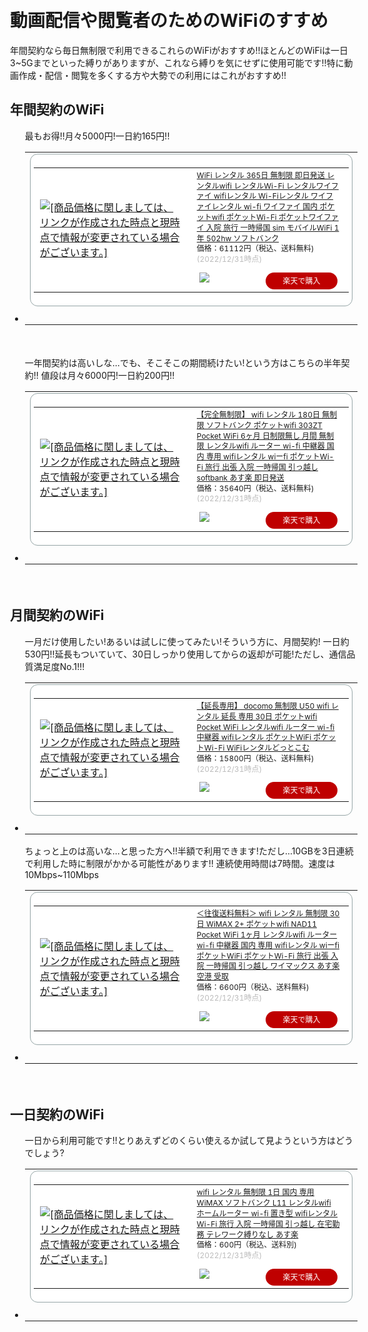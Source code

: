 <head>
  <meta charset="utf-8">
  <meta name="viewport">
</head>




<div class="wrapper">

<MAIN>
<h1>動画配信や閲覧者のためのWiFiのすすめ</h1>
年間契約なら毎日無制限で利用できるこれらのWiFiがおすすめ!!ほとんどのWiFiは一日3~5Gまでといった縛りがありますが、これなら縛りを気にせずに使用可能です!!特に動画作成・配信・閲覧を多くする方や大勢での利用にはこれがおすすめ!!
  <h2>年間契約のWiFi</h2>
    <DIV>
      <UL>
        最もお得!!月々5000円!一日約165円!!
        <LI><table border="0" cellpadding="0" cellspacing="0"><tr><td><div style="border:1px solid #95a5a6;border-radius:.75rem;background-color:#FFFFFF;width:504px;margin:0px;padding:5px;text-align:center;overflow:hidden;"><table><tr><td style="width:240px"><a href="https://hb.afl.rakuten.co.jp/ichiba/2e7a3f8a.80c96e5b.2e7a3f8b.f2bfc8fa/?pc=https%3A%2F%2Fitem.rakuten.co.jp%2Frental-shop%2Fem_gl01p_extension%2F&link_type=picttext&ut=eyJwYWdlIjoiaXRlbSIsInR5cGUiOiJwaWN0dGV4dCIsInNpemUiOiIyNDB4MjQwIiwibmFtIjoxLCJuYW1wIjoicmlnaHQiLCJjb20iOjEsImNvbXAiOiJkb3duIiwicHJpY2UiOjEsImJvciI6MSwiY29sIjoxLCJiYnRuIjoxLCJwcm9kIjowLCJhbXAiOmZhbHNlfQ%3D%3D" target="_blank" rel="nofollow sponsored noopener" style="word-wrap:break-word;"  ><img src="https://hbb.afl.rakuten.co.jp/hgb/2e7a3f8a.80c96e5b.2e7a3f8b.f2bfc8fa/?me_id=1300468&item_id=10000040&pc=https%3A%2F%2Fthumbnail.image.rakuten.co.jp%2F%400_mall%2Frental-shop%2Fcabinet%2Fgoods%2F502hw%2Fitem_502hw_365day.jpg%3F_ex%3D240x240&s=240x240&t=picttext" border="0" style="margin:2px" alt="[商品価格に関しましては、リンクが作成された時点と現時点で情報が変更されている場合がございます。]" title="[商品価格に関しましては、リンクが作成された時点と現時点で情報が変更されている場合がございます。]"></a></td><td style="vertical-align:top;width:248px;"><p style="font-size:12px;line-height:1.4em;text-align:left;margin:0px;padding:2px 6px;word-wrap:break-word"><a href="https://hb.afl.rakuten.co.jp/ichiba/2e7a3f8a.80c96e5b.2e7a3f8b.f2bfc8fa/?pc=https%3A%2F%2Fitem.rakuten.co.jp%2Frental-shop%2Fem_gl01p_extension%2F&link_type=picttext&ut=eyJwYWdlIjoiaXRlbSIsInR5cGUiOiJwaWN0dGV4dCIsInNpemUiOiIyNDB4MjQwIiwibmFtIjoxLCJuYW1wIjoicmlnaHQiLCJjb20iOjEsImNvbXAiOiJkb3duIiwicHJpY2UiOjEsImJvciI6MSwiY29sIjoxLCJiYnRuIjoxLCJwcm9kIjowLCJhbXAiOmZhbHNlfQ%3D%3D" target="_blank" rel="nofollow sponsored noopener" style="word-wrap:break-word;"  >WiFi レンタル 365日 無制限 即日発送 レンタルwifi レンタルWi-Fi レンタルワイファイ wifiレンタル Wi-Fiレンタル ワイファイレンタル wi-fi ワイファイ 国内 ポケットwifi ポケットWi-Fi ポケットワイファイ 入院 旅行 一時帰国 sim モバイルWiFi 1年 502hw ソフトバンク</a><br><span >価格：61112円（税込、送料無料)</span> <span style="color:#BBB">(2022/12/31時点)</span></p><div style="margin:10px;"><a href="https://hb.afl.rakuten.co.jp/ichiba/2e7a3f8a.80c96e5b.2e7a3f8b.f2bfc8fa/?pc=https%3A%2F%2Fitem.rakuten.co.jp%2Frental-shop%2Fem_gl01p_extension%2F&link_type=picttext&ut=eyJwYWdlIjoiaXRlbSIsInR5cGUiOiJwaWN0dGV4dCIsInNpemUiOiIyNDB4MjQwIiwibmFtIjoxLCJuYW1wIjoicmlnaHQiLCJjb20iOjEsImNvbXAiOiJkb3duIiwicHJpY2UiOjEsImJvciI6MSwiY29sIjoxLCJiYnRuIjoxLCJwcm9kIjowLCJhbXAiOmZhbHNlfQ%3D%3D" target="_blank" rel="nofollow sponsored noopener" style="word-wrap:break-word;"  ><img src="https://static.affiliate.rakuten.co.jp/makelink/rl.svg" style="float:left;max-height:27px;width:auto;margin-top:0"></a><a href="https://hb.afl.rakuten.co.jp/ichiba/2e7a3f8a.80c96e5b.2e7a3f8b.f2bfc8fa/?pc=https%3A%2F%2Fitem.rakuten.co.jp%2Frental-shop%2Fem_gl01p_extension%2F%3Fscid%3Daf_pc_bbtn&link_type=picttext&ut=eyJwYWdlIjoiaXRlbSIsInR5cGUiOiJwaWN0dGV4dCIsInNpemUiOiIyNDB4MjQwIiwibmFtIjoxLCJuYW1wIjoicmlnaHQiLCJjb20iOjEsImNvbXAiOiJkb3duIiwicHJpY2UiOjEsImJvciI6MSwiY29sIjoxLCJiYnRuIjoxLCJwcm9kIjowLCJhbXAiOmZhbHNlfQ==" target="_blank" rel="nofollow sponsored noopener" style="word-wrap:break-word;"  ><div style="float:right;width:41%;height:27px;background-color:#bf0000;color:#fff!important;font-size:12px;font-weight:500;line-height:27px;margin-left:1px;padding: 0 12px;border-radius:16px;cursor:pointer;text-align:center;">楽天で購入</div></a></div></td></tr></table></div><br><p style="color:#000000;font-size:12px;line-height:1.4em;margin:5px;word-wrap:break-word"></p></td></tr></table></LI>
      </UL>
  　　　</DIV>
      <DIV>
        <UL>
            一年間契約は高いしな...でも、そこそこの期間続けたい!という方はこちらの半年契約!!
            値段は月々6000円!一日約200円!!
            <LI><table border="0" cellpadding="0" cellspacing="0"><tr><td><div style="border:1px solid #95a5a6;border-radius:.75rem;background-color:#FFFFFF;width:504px;margin:0px;padding:5px;text-align:center;overflow:hidden;"><table><tr><td style="width:240px"><a href="https://hb.afl.rakuten.co.jp/ichiba/2e7a42cd.547d06fe.2e7a42ce.ae3b35af/?pc=https%3A%2F%2Fitem.rakuten.co.jp%2Frtm-select%2Frakuten_isp%2F&link_type=picttext&ut=eyJwYWdlIjoiaXRlbSIsInR5cGUiOiJwaWN0dGV4dCIsInNpemUiOiIyNDB4MjQwIiwibmFtIjoxLCJuYW1wIjoicmlnaHQiLCJjb20iOjEsImNvbXAiOiJkb3duIiwicHJpY2UiOjEsImJvciI6MSwiY29sIjoxLCJiYnRuIjoxLCJwcm9kIjowLCJhbXAiOmZhbHNlfQ%3D%3D" target="_blank" rel="nofollow sponsored noopener" style="word-wrap:break-word;"  ><img src="https://hbb.afl.rakuten.co.jp/hgb/2e7a42cd.547d06fe.2e7a42ce.ae3b35af/?me_id=1244842&item_id=10001155&pc=https%3A%2F%2Fthumbnail.image.rakuten.co.jp%2F%400_mall%2Frtm-select%2Fcabinet%2Frtm_mobile%2Fsoftbank%2F303zt%2F303zt_180day.jpg%3F_ex%3D240x240&s=240x240&t=picttext" border="0" style="margin:2px" alt="[商品価格に関しましては、リンクが作成された時点と現時点で情報が変更されている場合がございます。]" title="[商品価格に関しましては、リンクが作成された時点と現時点で情報が変更されている場合がございます。]"></a></td><td style="vertical-align:top;width:248px;"><p style="font-size:12px;line-height:1.4em;text-align:left;margin:0px;padding:2px 6px;word-wrap:break-word"><a href="https://hb.afl.rakuten.co.jp/ichiba/2e7a42cd.547d06fe.2e7a42ce.ae3b35af/?pc=https%3A%2F%2Fitem.rakuten.co.jp%2Frtm-select%2Frakuten_isp%2F&link_type=picttext&ut=eyJwYWdlIjoiaXRlbSIsInR5cGUiOiJwaWN0dGV4dCIsInNpemUiOiIyNDB4MjQwIiwibmFtIjoxLCJuYW1wIjoicmlnaHQiLCJjb20iOjEsImNvbXAiOiJkb3duIiwicHJpY2UiOjEsImJvciI6MSwiY29sIjoxLCJiYnRuIjoxLCJwcm9kIjowLCJhbXAiOmZhbHNlfQ%3D%3D" target="_blank" rel="nofollow sponsored noopener" style="word-wrap:break-word;"  >【完全無制限】 wifi レンタル 180日 無制限 ソフトバンク ポケットwifi 303ZT Pocket WiFi 6ヶ月 日制限無し 月間 無制限 レンタルwifi ルーター wi-fi 中継器 国内 専用 wifiレンタル wiーfi ポケットWi-Fi 旅行 出張 入院 一時帰国 引っ越し softbank あす楽 即日発送</a><br><span >価格：35640円（税込、送料無料)</span> <span style="color:#BBB">(2022/12/31時点)</span></p><div style="margin:10px;"><a href="https://hb.afl.rakuten.co.jp/ichiba/2e7a42cd.547d06fe.2e7a42ce.ae3b35af/?pc=https%3A%2F%2Fitem.rakuten.co.jp%2Frtm-select%2Frakuten_isp%2F&link_type=picttext&ut=eyJwYWdlIjoiaXRlbSIsInR5cGUiOiJwaWN0dGV4dCIsInNpemUiOiIyNDB4MjQwIiwibmFtIjoxLCJuYW1wIjoicmlnaHQiLCJjb20iOjEsImNvbXAiOiJkb3duIiwicHJpY2UiOjEsImJvciI6MSwiY29sIjoxLCJiYnRuIjoxLCJwcm9kIjowLCJhbXAiOmZhbHNlfQ%3D%3D" target="_blank" rel="nofollow sponsored noopener" style="word-wrap:break-word;"  ><img src="https://static.affiliate.rakuten.co.jp/makelink/rl.svg" style="float:left;max-height:27px;width:auto;margin-top:0"></a><a href="https://hb.afl.rakuten.co.jp/ichiba/2e7a42cd.547d06fe.2e7a42ce.ae3b35af/?pc=https%3A%2F%2Fitem.rakuten.co.jp%2Frtm-select%2Frakuten_isp%2F%3Fscid%3Daf_pc_bbtn&link_type=picttext&ut=eyJwYWdlIjoiaXRlbSIsInR5cGUiOiJwaWN0dGV4dCIsInNpemUiOiIyNDB4MjQwIiwibmFtIjoxLCJuYW1wIjoicmlnaHQiLCJjb20iOjEsImNvbXAiOiJkb3duIiwicHJpY2UiOjEsImJvciI6MSwiY29sIjoxLCJiYnRuIjoxLCJwcm9kIjowLCJhbXAiOmZhbHNlfQ==" target="_blank" rel="nofollow sponsored noopener" style="word-wrap:break-word;"  ><div style="float:right;width:41%;height:27px;background-color:#bf0000;color:#fff!important;font-size:12px;font-weight:500;line-height:27px;margin-left:1px;padding: 0 12px;border-radius:16px;cursor:pointer;text-align:center;">楽天で購入</div></a></div></td></tr></table></div><br><p style="color:#000000;font-size:12px;line-height:1.4em;margin:5px;word-wrap:break-word"></p></td></tr></table>
            </LI>
        </UL>
   </DIV>

　　<DIV>
      <h2>月間契約のWiFi</h2>
            <UL>一月だけ使用したい!あるいは試しに使ってみたい!そういう方に、月間契約!
                一日約530円!!延長もついていて、30日しっかり使用してからの返却が可能!ただし、通信品質満足度No.1!!!
                <LI><table border="0" cellpadding="0" cellspacing="0"><tr><td><div style="border:1px solid #95a5a6;border-radius:.75rem;background-color:#FFFFFF;width:504px;margin:0px;padding:5px;text-align:center;overflow:hidden;"><table><tr><td style="width:240px"><a href="https://hb.afl.rakuten.co.jp/ichiba/2e7a596d.580cc1ab.2e7a596e.74a387d4/?pc=https%3A%2F%2Fitem.rakuten.co.jp%2Fwifi-rental%2Fextension-d-30day%2F&link_type=picttext&ut=eyJwYWdlIjoiaXRlbSIsInR5cGUiOiJwaWN0dGV4dCIsInNpemUiOiIyNDB4MjQwIiwibmFtIjoxLCJuYW1wIjoicmlnaHQiLCJjb20iOjEsImNvbXAiOiJkb3duIiwicHJpY2UiOjEsImJvciI6MSwiY29sIjoxLCJiYnRuIjoxLCJwcm9kIjowLCJhbXAiOmZhbHNlfQ%3D%3D" target="_blank" rel="nofollow sponsored noopener" style="word-wrap:break-word;"  ><img src="https://hbb.afl.rakuten.co.jp/hgb/2e7a596d.580cc1ab.2e7a596e.74a387d4/?me_id=1330172&item_id=10002009&pc=https%3A%2F%2Fthumbnail.image.rakuten.co.jp%2F%400_mall%2Fwifi-rental%2Fcabinet%2Fthu%2Fextention%2Fextension-d-30day.jpg%3F_ex%3D240x240&s=240x240&t=picttext" border="0" style="margin:2px" alt="[商品価格に関しましては、リンクが作成された時点と現時点で情報が変更されている場合がございます。]" title="[商品価格に関しましては、リンクが作成された時点と現時点で情報が変更されている場合がございます。]"></a></td><td style="vertical-align:top;width:248px;"><p style="font-size:12px;line-height:1.4em;text-align:left;margin:0px;padding:2px 6px;word-wrap:break-word"><a href="https://hb.afl.rakuten.co.jp/ichiba/2e7a596d.580cc1ab.2e7a596e.74a387d4/?pc=https%3A%2F%2Fitem.rakuten.co.jp%2Fwifi-rental%2Fextension-d-30day%2F&link_type=picttext&ut=eyJwYWdlIjoiaXRlbSIsInR5cGUiOiJwaWN0dGV4dCIsInNpemUiOiIyNDB4MjQwIiwibmFtIjoxLCJuYW1wIjoicmlnaHQiLCJjb20iOjEsImNvbXAiOiJkb3duIiwicHJpY2UiOjEsImJvciI6MSwiY29sIjoxLCJiYnRuIjoxLCJwcm9kIjowLCJhbXAiOmZhbHNlfQ%3D%3D" target="_blank" rel="nofollow sponsored noopener" style="word-wrap:break-word;"  >【延長専用】 docomo 無制限 U50 wifi レンタル 延長 専用 30日 ポケットwifi Pocket WiFi レンタルwifi ルーター wi-fi 中継器 wifiレンタル ポケットWiFi ポケットWi-Fi WiFiレンタルどっとこむ</a><br><span >価格：15800円（税込、送料無料)</span> <span style="color:#BBB">(2022/12/31時点)</span></p><div style="margin:10px;"><a href="https://hb.afl.rakuten.co.jp/ichiba/2e7a596d.580cc1ab.2e7a596e.74a387d4/?pc=https%3A%2F%2Fitem.rakuten.co.jp%2Fwifi-rental%2Fextension-d-30day%2F&link_type=picttext&ut=eyJwYWdlIjoiaXRlbSIsInR5cGUiOiJwaWN0dGV4dCIsInNpemUiOiIyNDB4MjQwIiwibmFtIjoxLCJuYW1wIjoicmlnaHQiLCJjb20iOjEsImNvbXAiOiJkb3duIiwicHJpY2UiOjEsImJvciI6MSwiY29sIjoxLCJiYnRuIjoxLCJwcm9kIjowLCJhbXAiOmZhbHNlfQ%3D%3D" target="_blank" rel="nofollow sponsored noopener" style="word-wrap:break-word;"  ><img src="https://static.affiliate.rakuten.co.jp/makelink/rl.svg" style="float:left;max-height:27px;width:auto;margin-top:0"></a><a href="https://hb.afl.rakuten.co.jp/ichiba/2e7a596d.580cc1ab.2e7a596e.74a387d4/?pc=https%3A%2F%2Fitem.rakuten.co.jp%2Fwifi-rental%2Fextension-d-30day%2F%3Fscid%3Daf_pc_bbtn&link_type=picttext&ut=eyJwYWdlIjoiaXRlbSIsInR5cGUiOiJwaWN0dGV4dCIsInNpemUiOiIyNDB4MjQwIiwibmFtIjoxLCJuYW1wIjoicmlnaHQiLCJjb20iOjEsImNvbXAiOiJkb3duIiwicHJpY2UiOjEsImJvciI6MSwiY29sIjoxLCJiYnRuIjoxLCJwcm9kIjowLCJhbXAiOmZhbHNlfQ==" target="_blank" rel="nofollow sponsored noopener" style="word-wrap:break-word;"  ><div style="float:right;width:41%;height:27px;background-color:#bf0000;color:#fff!important;font-size:12px;font-weight:500;line-height:27px;margin-left:1px;padding: 0 12px;border-radius:16px;cursor:pointer;text-align:center;">楽天で購入</div></a></div></td></tr></table></div><br><p style="color:#000000;font-size:12px;line-height:1.4em;margin:5px;word-wrap:break-word"></p></td></tr></table>
                </LI>
            </UL>
            <UL>ちょっと上のは高いな...と思った方へ!!半額で利用できます!ただし...10GBを3日連続で利用した時に制限がかかる可能性があります!!
                連続使用時間は7時間。速度は10Mbps~110Mbps
                <LI><table border="0" cellpadding="0" cellspacing="0"><tr><td><div style="border:1px solid #95a5a6;border-radius:.75rem;background-color:#FFFFFF;width:504px;margin:0px;padding:5px;text-align:center;overflow:hidden;"><table><tr><td style="width:240px"><a href="https://hb.afl.rakuten.co.jp/ichiba/2e7a42cd.547d06fe.2e7a42ce.ae3b35af/?pc=https%3A%2F%2Fitem.rakuten.co.jp%2Frtm-select%2Fwimax_10%2F&link_type=picttext&ut=eyJwYWdlIjoiaXRlbSIsInR5cGUiOiJwaWN0dGV4dCIsInNpemUiOiIyNDB4MjQwIiwibmFtIjoxLCJuYW1wIjoicmlnaHQiLCJjb20iOjEsImNvbXAiOiJkb3duIiwicHJpY2UiOjEsImJvciI6MSwiY29sIjoxLCJiYnRuIjoxLCJwcm9kIjowLCJhbXAiOmZhbHNlfQ%3D%3D" target="_blank" rel="nofollow sponsored noopener" style="word-wrap:break-word;"  ><img src="https://hbb.afl.rakuten.co.jp/hgb/2e7a42cd.547d06fe.2e7a42ce.ae3b35af/?me_id=1244842&item_id=10001378&pc=https%3A%2F%2Fthumbnail.image.rakuten.co.jp%2F%400_mall%2Frtm-select%2Fcabinet%2Frtm_mobile%2Fwimax%2Fnad11%2Fnad_30day_550.jpg%3F_ex%3D240x240&s=240x240&t=picttext" border="0" style="margin:2px" alt="[商品価格に関しましては、リンクが作成された時点と現時点で情報が変更されている場合がございます。]" title="[商品価格に関しましては、リンクが作成された時点と現時点で情報が変更されている場合がございます。]"></a></td><td style="vertical-align:top;width:248px;"><p style="font-size:12px;line-height:1.4em;text-align:left;margin:0px;padding:2px 6px;word-wrap:break-word"><a href="https://hb.afl.rakuten.co.jp/ichiba/2e7a42cd.547d06fe.2e7a42ce.ae3b35af/?pc=https%3A%2F%2Fitem.rakuten.co.jp%2Frtm-select%2Fwimax_10%2F&link_type=picttext&ut=eyJwYWdlIjoiaXRlbSIsInR5cGUiOiJwaWN0dGV4dCIsInNpemUiOiIyNDB4MjQwIiwibmFtIjoxLCJuYW1wIjoicmlnaHQiLCJjb20iOjEsImNvbXAiOiJkb3duIiwicHJpY2UiOjEsImJvciI6MSwiY29sIjoxLCJiYnRuIjoxLCJwcm9kIjowLCJhbXAiOmZhbHNlfQ%3D%3D" target="_blank" rel="nofollow sponsored noopener" style="word-wrap:break-word;"  >＜往復送料無料＞ wifi レンタル 無制限 30日 WiMAX 2+ ポケットwifi NAD11 Pocket WiFi 1ヶ月 レンタルwifi ルーター wi-fi 中継器 国内 専用 wifiレンタル wiーfi ポケットWiFi ポケットWi-Fi 旅行 出張 入院 一時帰国 引っ越し ワイマックス あす楽 空港 受取</a><br><span >価格：6600円（税込、送料無料)</span> <span style="color:#BBB">(2022/12/31時点)</span></p><div style="margin:10px;"><a href="https://hb.afl.rakuten.co.jp/ichiba/2e7a42cd.547d06fe.2e7a42ce.ae3b35af/?pc=https%3A%2F%2Fitem.rakuten.co.jp%2Frtm-select%2Fwimax_10%2F&link_type=picttext&ut=eyJwYWdlIjoiaXRlbSIsInR5cGUiOiJwaWN0dGV4dCIsInNpemUiOiIyNDB4MjQwIiwibmFtIjoxLCJuYW1wIjoicmlnaHQiLCJjb20iOjEsImNvbXAiOiJkb3duIiwicHJpY2UiOjEsImJvciI6MSwiY29sIjoxLCJiYnRuIjoxLCJwcm9kIjowLCJhbXAiOmZhbHNlfQ%3D%3D" target="_blank" rel="nofollow sponsored noopener" style="word-wrap:break-word;"  ><img src="https://static.affiliate.rakuten.co.jp/makelink/rl.svg" style="float:left;max-height:27px;width:auto;margin-top:0"></a><a href="https://hb.afl.rakuten.co.jp/ichiba/2e7a42cd.547d06fe.2e7a42ce.ae3b35af/?pc=https%3A%2F%2Fitem.rakuten.co.jp%2Frtm-select%2Fwimax_10%2F%3Fscid%3Daf_pc_bbtn&link_type=picttext&ut=eyJwYWdlIjoiaXRlbSIsInR5cGUiOiJwaWN0dGV4dCIsInNpemUiOiIyNDB4MjQwIiwibmFtIjoxLCJuYW1wIjoicmlnaHQiLCJjb20iOjEsImNvbXAiOiJkb3duIiwicHJpY2UiOjEsImJvciI6MSwiY29sIjoxLCJiYnRuIjoxLCJwcm9kIjowLCJhbXAiOmZhbHNlfQ==" target="_blank" rel="nofollow sponsored noopener" style="word-wrap:break-word;"  ><div style="float:right;width:41%;height:27px;background-color:#bf0000;color:#fff!important;font-size:12px;font-weight:500;line-height:27px;margin-left:1px;padding: 0 12px;border-radius:16px;cursor:pointer;text-align:center;">楽天で購入</div></a></div></td></tr></table></div><br><p style="color:#000000;font-size:12px;line-height:1.4em;margin:5px;word-wrap:break-word"></p></td></tr></table>
                </LI>
            </UL>
        </DIV>

　<DIV>
    <h2>一日契約のWiFi</h2>
            <UL>一日から利用可能です!!とりあえずどのくらい使えるか試して見ようという方はどうでしょう?
                <LI>
                <table border="0" cellpadding="0" cellspacing="0"><tr><td><div style="border:1px solid #95a5a6;border-radius:.75rem;background-color:#FFFFFF;width:504px;margin:0px;padding:5px;text-align:center;overflow:hidden;"><table><tr><td style="width:240px"><a href="https://hb.afl.rakuten.co.jp/ichiba/2e7a351f.546505b7.2e7a3520.9eb5db55/?pc=https%3A%2F%2Fitem.rakuten.co.jp%2Fe-ca-web%2Fl11-1day%2F&link_type=picttext&ut=eyJwYWdlIjoiaXRlbSIsInR5cGUiOiJwaWN0dGV4dCIsInNpemUiOiIyNDB4MjQwIiwibmFtIjoxLCJuYW1wIjoicmlnaHQiLCJjb20iOjEsImNvbXAiOiJkb3duIiwicHJpY2UiOjEsImJvciI6MSwiY29sIjoxLCJiYnRuIjoxLCJwcm9kIjowLCJhbXAiOmZhbHNlfQ%3D%3D" target="_blank" rel="nofollow sponsored noopener" style="word-wrap:break-word;"  ><img src="https://hbb.afl.rakuten.co.jp/hgb/2e7a351f.546505b7.2e7a3520.9eb5db55/?me_id=1345681&item_id=10000672&pc=https%3A%2F%2Fthumbnail.image.rakuten.co.jp%2F%400_mall%2Fe-ca-web%2Fcabinet%2Fthu%2F08378288%2Fimgrc0094081262.jpg%3F_ex%3D240x240&s=240x240&t=picttext" border="0" style="margin:2px" alt="[商品価格に関しましては、リンクが作成された時点と現時点で情報が変更されている場合がございます。]" title="[商品価格に関しましては、リンクが作成された時点と現時点で情報が変更されている場合がございます。]"></a></td><td style="vertical-align:top;width:248px;"><p style="font-size:12px;line-height:1.4em;text-align:left;margin:0px;padding:2px 6px;word-wrap:break-word"><a href="https://hb.afl.rakuten.co.jp/ichiba/2e7a351f.546505b7.2e7a3520.9eb5db55/?pc=https%3A%2F%2Fitem.rakuten.co.jp%2Fe-ca-web%2Fl11-1day%2F&link_type=picttext&ut=eyJwYWdlIjoiaXRlbSIsInR5cGUiOiJwaWN0dGV4dCIsInNpemUiOiIyNDB4MjQwIiwibmFtIjoxLCJuYW1wIjoicmlnaHQiLCJjb20iOjEsImNvbXAiOiJkb3duIiwicHJpY2UiOjEsImJvciI6MSwiY29sIjoxLCJiYnRuIjoxLCJwcm9kIjowLCJhbXAiOmZhbHNlfQ%3D%3D" target="_blank" rel="nofollow sponsored noopener" style="word-wrap:break-word;"  >wifi レンタル 無制限 1日 国内 専用 WiMAX ソフトバンク L11 レンタルwifi ホームルーター wi-fi 置き型 wifiレンタル Wi-Fi 旅行 入院 一時帰国 引っ越し 在宅勤務 テレワーク縛りなし あす楽</a><br><span >価格：600円（税込、送料別)</span> <span style="color:#BBB">(2022/12/31時点)</span></p><div style="margin:10px;"><a href="https://hb.afl.rakuten.co.jp/ichiba/2e7a351f.546505b7.2e7a3520.9eb5db55/?pc=https%3A%2F%2Fitem.rakuten.co.jp%2Fe-ca-web%2Fl11-1day%2F&link_type=picttext&ut=eyJwYWdlIjoiaXRlbSIsInR5cGUiOiJwaWN0dGV4dCIsInNpemUiOiIyNDB4MjQwIiwibmFtIjoxLCJuYW1wIjoicmlnaHQiLCJjb20iOjEsImNvbXAiOiJkb3duIiwicHJpY2UiOjEsImJvciI6MSwiY29sIjoxLCJiYnRuIjoxLCJwcm9kIjowLCJhbXAiOmZhbHNlfQ%3D%3D" target="_blank" rel="nofollow sponsored noopener" style="word-wrap:break-word;"  ><img src="https://static.affiliate.rakuten.co.jp/makelink/rl.svg" style="float:left;max-height:27px;width:auto;margin-top:0"></a><a href="https://hb.afl.rakuten.co.jp/ichiba/2e7a351f.546505b7.2e7a3520.9eb5db55/?pc=https%3A%2F%2Fitem.rakuten.co.jp%2Fe-ca-web%2Fl11-1day%2F%3Fscid%3Daf_pc_bbtn&link_type=picttext&ut=eyJwYWdlIjoiaXRlbSIsInR5cGUiOiJwaWN0dGV4dCIsInNpemUiOiIyNDB4MjQwIiwibmFtIjoxLCJuYW1wIjoicmlnaHQiLCJjb20iOjEsImNvbXAiOiJkb3duIiwicHJpY2UiOjEsImJvciI6MSwiY29sIjoxLCJiYnRuIjoxLCJwcm9kIjowLCJhbXAiOmZhbHNlfQ==" target="_blank" rel="nofollow sponsored noopener" style="word-wrap:break-word;"  ><div style="float:right;width:41%;height:27px;background-color:#bf0000;color:#fff!important;font-size:12px;font-weight:500;line-height:27px;margin-left:1px;padding: 0 12px;border-radius:16px;cursor:pointer;text-align:center;">楽天で購入</div></a></div></td></tr></table></div><br><p style="color:#000000;font-size:12px;line-height:1.4em;margin:5px;word-wrap:break-word"></p></td></tr></table>
                </LI>
            </UL>
</MAIN>
</DIV>

<DIV>
<aside>
    <nav>
    <h4>動画配信環境も一緒に整えよう</h4>
    <ul>収録にはこちらを!!
        <li><table border="0" cellpadding="0" cellspacing="0"><tr><td><div style="border:1px solid #95a5a6;border-radius:.75rem;background-color:#FFFFFF;width:504px;margin:0px;padding:5px;text-align:center;overflow:hidden;"><table><tr><td style="width:240px"><a href="https://hb.afl.rakuten.co.jp/ichiba/2e7a7c15.0067a826.2e7a7c16.1ca2b286/?pc=https%3A%2F%2Fitem.rakuten.co.jp%2Fskyudirect%2Fwebkmr%2F&link_type=picttext&ut=eyJwYWdlIjoiaXRlbSIsInR5cGUiOiJwaWN0dGV4dCIsInNpemUiOiIyNDB4MjQwIiwibmFtIjoxLCJuYW1wIjoicmlnaHQiLCJjb20iOjEsImNvbXAiOiJkb3duIiwicHJpY2UiOjEsImJvciI6MSwiY29sIjoxLCJiYnRuIjoxLCJwcm9kIjowLCJhbXAiOmZhbHNlfQ%3D%3D" target="_blank" rel="nofollow sponsored noopener" style="word-wrap:break-word;"  ><img src="https://hbb.afl.rakuten.co.jp/hgb/2e7a7c15.0067a826.2e7a7c16.1ca2b286/?me_id=1374745&item_id=10000058&pc=https%3A%2F%2Fthumbnail.image.rakuten.co.jp%2F%400_mall%2Fskyudirect%2Fcabinet%2F07581823%2F08743415%2F08766805%2F25.jpg%3F_ex%3D240x240&s=240x240&t=picttext" border="0" style="margin:2px" alt="[商品価格に関しましては、リンクが作成された時点と現時点で情報が変更されている場合がございます。]" title="[商品価格に関しましては、リンクが作成された時点と現時点で情報が変更されている場合がございます。]"></a></td><td style="vertical-align:top;width:248px;"><p style="font-size:12px;line-height:1.4em;text-align:left;margin:0px;padding:2px 6px;word-wrap:break-word"><a href="https://hb.afl.rakuten.co.jp/ichiba/2e7a7c15.0067a826.2e7a7c16.1ca2b286/?pc=https%3A%2F%2Fitem.rakuten.co.jp%2Fskyudirect%2Fwebkmr%2F&link_type=picttext&ut=eyJwYWdlIjoiaXRlbSIsInR5cGUiOiJwaWN0dGV4dCIsInNpemUiOiIyNDB4MjQwIiwibmFtIjoxLCJuYW1wIjoicmlnaHQiLCJjb20iOjEsImNvbXAiOiJkb3duIiwicHJpY2UiOjEsImJvciI6MSwiY29sIjoxLCJiYnRuIjoxLCJwcm9kIjowLCJhbXAiOmZhbHNlfQ%3D%3D" target="_blank" rel="nofollow sponsored noopener" style="word-wrap:break-word;"  >【10倍ポイント・クーポンで3180円】「楽天1位」 Webカメラ マイク内蔵 フルHD 1080P ウェブカメラ 120°広角画角 500万画素 30FPS 自動光補正 PCカメラ ドライバ不要 usbカメラ 小型 軽量 在宅勤務 ビデオ会議 テレワーク用カメラ オンライン授業 教育用 動画配信 おすすめ</a><br><span >価格：3380円（税込、送料無料)</span> <span style="color:#BBB">(2022/12/31時点)</span></p><div style="margin:10px;"><a href="https://hb.afl.rakuten.co.jp/ichiba/2e7a7c15.0067a826.2e7a7c16.1ca2b286/?pc=https%3A%2F%2Fitem.rakuten.co.jp%2Fskyudirect%2Fwebkmr%2F&link_type=picttext&ut=eyJwYWdlIjoiaXRlbSIsInR5cGUiOiJwaWN0dGV4dCIsInNpemUiOiIyNDB4MjQwIiwibmFtIjoxLCJuYW1wIjoicmlnaHQiLCJjb20iOjEsImNvbXAiOiJkb3duIiwicHJpY2UiOjEsImJvciI6MSwiY29sIjoxLCJiYnRuIjoxLCJwcm9kIjowLCJhbXAiOmZhbHNlfQ%3D%3D" target="_blank" rel="nofollow sponsored noopener" style="word-wrap:break-word;"  ><img src="https://static.affiliate.rakuten.co.jp/makelink/rl.svg" style="float:left;max-height:27px;width:auto;margin-top:0"></a><a href="https://hb.afl.rakuten.co.jp/ichiba/2e7a7c15.0067a826.2e7a7c16.1ca2b286/?pc=https%3A%2F%2Fitem.rakuten.co.jp%2Fskyudirect%2Fwebkmr%2F%3Fscid%3Daf_pc_bbtn&link_type=picttext&ut=eyJwYWdlIjoiaXRlbSIsInR5cGUiOiJwaWN0dGV4dCIsInNpemUiOiIyNDB4MjQwIiwibmFtIjoxLCJuYW1wIjoicmlnaHQiLCJjb20iOjEsImNvbXAiOiJkb3duIiwicHJpY2UiOjEsImJvciI6MSwiY29sIjoxLCJiYnRuIjoxLCJwcm9kIjowLCJhbXAiOmZhbHNlfQ==" target="_blank" rel="nofollow sponsored noopener" style="word-wrap:break-word;"  ><div style="float:right;width:41%;height:27px;background-color:#bf0000;color:#fff!important;font-size:12px;font-weight:500;line-height:27px;margin-left:1px;padding: 0 12px;border-radius:16px;cursor:pointer;text-align:center;">楽天で購入</div></a></div></td></tr></table></div><br><p style="color:#000000;font-size:12px;line-height:1.4em;margin:5px;word-wrap:break-word"></p></td></tr></table></li>
        <li><table border="0" cellpadding="0" cellspacing="0"><tr><td><div style="border:1px solid #95a5a6;border-radius:.75rem;background-color:#FFFFFF;width:504px;margin:0px;padding:5px;text-align:center;overflow:hidden;"><table><tr><td style="width:240px"><a href="https://hb.afl.rakuten.co.jp/ichiba/2e7a7d9b.8e51396c.2e7a7d9c.a8e5bf2c/?pc=https%3A%2F%2Fitem.rakuten.co.jp%2Fohnitaya%2Fds-2362732%2F&link_type=picttext&ut=eyJwYWdlIjoiaXRlbSIsInR5cGUiOiJwaWN0dGV4dCIsInNpemUiOiIyNDB4MjQwIiwibmFtIjoxLCJuYW1wIjoicmlnaHQiLCJjb20iOjEsImNvbXAiOiJkb3duIiwicHJpY2UiOjEsImJvciI6MSwiY29sIjoxLCJiYnRuIjoxLCJwcm9kIjowLCJhbXAiOmZhbHNlfQ%3D%3D" target="_blank" rel="nofollow sponsored noopener" style="word-wrap:break-word;"  ><img src="https://hbb.afl.rakuten.co.jp/hgb/2e7a7d9b.8e51396c.2e7a7d9c.a8e5bf2c/?me_id=1259375&item_id=10840015&pc=https%3A%2F%2Fthumbnail.image.rakuten.co.jp%2F%400_mall%2Fohnitaya%2Fcabinet%2Fdsproducts%2F833%2F0002362732-1.jpg%3F_ex%3D240x240&s=240x240&t=picttext" border="0" style="margin:2px" alt="[商品価格に関しましては、リンクが作成された時点と現時点で情報が変更されている場合がございます。]" title="[商品価格に関しましては、リンクが作成された時点と現時点で情報が変更されている場合がございます。]"></a></td><td style="vertical-align:top;width:248px;"><p style="font-size:12px;line-height:1.4em;text-align:left;margin:0px;padding:2px 6px;word-wrap:break-word"><a href="https://hb.afl.rakuten.co.jp/ichiba/2e7a7d9b.8e51396c.2e7a7d9c.a8e5bf2c/?pc=https%3A%2F%2Fitem.rakuten.co.jp%2Fohnitaya%2Fds-2362732%2F&link_type=picttext&ut=eyJwYWdlIjoiaXRlbSIsInR5cGUiOiJwaWN0dGV4dCIsInNpemUiOiIyNDB4MjQwIiwibmFtIjoxLCJuYW1wIjoicmlnaHQiLCJjb20iOjEsImNvbXAiOiJkb3duIiwicHJpY2UiOjEsImJvciI6MSwiY29sIjoxLCJiYnRuIjoxLCJwcm9kIjowLCJhbXAiOmZhbHNlfQ%3D%3D" target="_blank" rel="nofollow sponsored noopener" style="word-wrap:break-word;"  >（まとめ）エレコム 高精細FullHD対応500万画素Webカメラ UCAM-C750FBBK 1台 【×3セット】</a><br><span >価格：20010円（税込、送料無料)</span> <span style="color:#BBB">(2022/12/31時点)</span></p><div style="margin:10px;"><a href="https://hb.afl.rakuten.co.jp/ichiba/2e7a7d9b.8e51396c.2e7a7d9c.a8e5bf2c/?pc=https%3A%2F%2Fitem.rakuten.co.jp%2Fohnitaya%2Fds-2362732%2F&link_type=picttext&ut=eyJwYWdlIjoiaXRlbSIsInR5cGUiOiJwaWN0dGV4dCIsInNpemUiOiIyNDB4MjQwIiwibmFtIjoxLCJuYW1wIjoicmlnaHQiLCJjb20iOjEsImNvbXAiOiJkb3duIiwicHJpY2UiOjEsImJvciI6MSwiY29sIjoxLCJiYnRuIjoxLCJwcm9kIjowLCJhbXAiOmZhbHNlfQ%3D%3D" target="_blank" rel="nofollow sponsored noopener" style="word-wrap:break-word;"  ><img src="https://static.affiliate.rakuten.co.jp/makelink/rl.svg" style="float:left;max-height:27px;width:auto;margin-top:0"></a><a href="https://hb.afl.rakuten.co.jp/ichiba/2e7a7d9b.8e51396c.2e7a7d9c.a8e5bf2c/?pc=https%3A%2F%2Fitem.rakuten.co.jp%2Fohnitaya%2Fds-2362732%2F%3Fscid%3Daf_pc_bbtn&link_type=picttext&ut=eyJwYWdlIjoiaXRlbSIsInR5cGUiOiJwaWN0dGV4dCIsInNpemUiOiIyNDB4MjQwIiwibmFtIjoxLCJuYW1wIjoicmlnaHQiLCJjb20iOjEsImNvbXAiOiJkb3duIiwicHJpY2UiOjEsImJvciI6MSwiY29sIjoxLCJiYnRuIjoxLCJwcm9kIjowLCJhbXAiOmZhbHNlfQ==" target="_blank" rel="nofollow sponsored noopener" style="word-wrap:break-word;"  ><div style="float:right;width:41%;height:27px;background-color:#bf0000;color:#fff!important;font-size:12px;font-weight:500;line-height:27px;margin-left:1px;padding: 0 12px;border-radius:16px;cursor:pointer;text-align:center;">楽天で購入</div></a></div></td></tr></table></div><br><p style="color:#000000;font-size:12px;line-height:1.4em;margin:5px;word-wrap:break-word"></p></td></tr></table></li>
    </ul>
    </nav>
</DIV>

<DIV>
    <nav>
        <h4>明るさの調製はこちら</h4>
        <ul>
            <li><table border="0" cellpadding="0" cellspacing="0"><tr><td><div style="border:1px solid #95a5a6;border-radius:.75rem;background-color:#FFFFFF;width:504px;margin:0px;padding:5px;text-align:center;overflow:hidden;"><table><tr><td style="width:240px"><a href="https://hb.afl.rakuten.co.jp/ichiba/2e7a7d9b.8e51396c.2e7a7d9c.a8e5bf2c/?pc=https%3A%2F%2Fitem.rakuten.co.jp%2Fohnitaya%2F4961607005422%2F&link_type=picttext&ut=eyJwYWdlIjoiaXRlbSIsInR5cGUiOiJwaWN0dGV4dCIsInNpemUiOiIyNDB4MjQwIiwibmFtIjoxLCJuYW1wIjoicmlnaHQiLCJjb20iOjEsImNvbXAiOiJkb3duIiwicHJpY2UiOjEsImJvciI6MSwiY29sIjoxLCJiYnRuIjoxLCJwcm9kIjowLCJhbXAiOmZhbHNlfQ%3D%3D" target="_blank" rel="nofollow sponsored noopener" style="word-wrap:break-word;"  ><img src="https://hbb.afl.rakuten.co.jp/hgb/2e7a7d9b.8e51396c.2e7a7d9c.a8e5bf2c/?me_id=1259375&item_id=10473198&pc=https%3A%2F%2Fthumbnail.image.rakuten.co.jp%2F%400_mall%2Fohnitaya%2Fcabinet%2Fassynavi_image_22%2Fmain260%2F4961607005422.jpg%3F_ex%3D240x240&s=240x240&t=picttext" border="0" style="margin:2px" alt="[商品価格に関しましては、リンクが作成された時点と現時点で情報が変更されている場合がございます。]" title="[商品価格に関しましては、リンクが作成された時点と現時点で情報が変更されている場合がございます。]"></a></td><td style="vertical-align:top;width:248px;"><p style="font-size:12px;line-height:1.4em;text-align:left;margin:0px;padding:2px 6px;word-wrap:break-word"><a href="https://hb.afl.rakuten.co.jp/ichiba/2e7a7d9b.8e51396c.2e7a7d9c.a8e5bf2c/?pc=https%3A%2F%2Fitem.rakuten.co.jp%2Fohnitaya%2F4961607005422%2F&link_type=picttext&ut=eyJwYWdlIjoiaXRlbSIsInR5cGUiOiJwaWN0dGV4dCIsInNpemUiOiIyNDB4MjQwIiwibmFtIjoxLCJuYW1wIjoicmlnaHQiLCJjb20iOjEsImNvbXAiOiJkb3duIiwicHJpY2UiOjEsImJvciI6MSwiY29sIjoxLCJiYnRuIjoxLCJwcm9kIjowLCJhbXAiOmZhbHNlfQ%3D%3D" target="_blank" rel="nofollow sponsored noopener" style="word-wrap:break-word;"  >ケンコー・トキナー LEDライト コンパクト三脚付き 8インチLEDリングライト 明るさ10段階調整 動画配信・Vlog用 KL-04RL KEN005422</a><br><span >価格：9933円（税込、送料別)</span> <span style="color:#BBB">(2022/12/31時点)</span></p><div style="margin:10px;"><a href="https://hb.afl.rakuten.co.jp/ichiba/2e7a7d9b.8e51396c.2e7a7d9c.a8e5bf2c/?pc=https%3A%2F%2Fitem.rakuten.co.jp%2Fohnitaya%2F4961607005422%2F&link_type=picttext&ut=eyJwYWdlIjoiaXRlbSIsInR5cGUiOiJwaWN0dGV4dCIsInNpemUiOiIyNDB4MjQwIiwibmFtIjoxLCJuYW1wIjoicmlnaHQiLCJjb20iOjEsImNvbXAiOiJkb3duIiwicHJpY2UiOjEsImJvciI6MSwiY29sIjoxLCJiYnRuIjoxLCJwcm9kIjowLCJhbXAiOmZhbHNlfQ%3D%3D" target="_blank" rel="nofollow sponsored noopener" style="word-wrap:break-word;"  ><img src="https://static.affiliate.rakuten.co.jp/makelink/rl.svg" style="float:left;max-height:27px;width:auto;margin-top:0"></a><a href="https://hb.afl.rakuten.co.jp/ichiba/2e7a7d9b.8e51396c.2e7a7d9c.a8e5bf2c/?pc=https%3A%2F%2Fitem.rakuten.co.jp%2Fohnitaya%2F4961607005422%2F%3Fscid%3Daf_pc_bbtn&link_type=picttext&ut=eyJwYWdlIjoiaXRlbSIsInR5cGUiOiJwaWN0dGV4dCIsInNpemUiOiIyNDB4MjQwIiwibmFtIjoxLCJuYW1wIjoicmlnaHQiLCJjb20iOjEsImNvbXAiOiJkb3duIiwicHJpY2UiOjEsImJvciI6MSwiY29sIjoxLCJiYnRuIjoxLCJwcm9kIjowLCJhbXAiOmZhbHNlfQ==" target="_blank" rel="nofollow sponsored noopener" style="word-wrap:break-word;"  ><div style="float:right;width:41%;height:27px;background-color:#bf0000;color:#fff!important;font-size:12px;font-weight:500;line-height:27px;margin-left:1px;padding: 0 12px;border-radius:16px;cursor:pointer;text-align:center;">楽天で購入</div></a></div></td></tr></table></div><br><p style="color:#000000;font-size:12px;line-height:1.4em;margin:5px;word-wrap:break-word"></p></td></tr></table>
            </li>
        </ul>
    </nav>
</aside>
  </DIV>
  
<footer>
    <adress>
        このサイトに関するお問い合わせ先：
        <a href="hinatrip@gmail.com">jamoc4@gmail.com</a>
    </adress>
    <p><small>Copyright © 2023 jamoc.       
    </small></p>
</footer>
</div>

<style>
    .wrapper{
    display:grid;
    grid-template-rows: auto 1fr 80px;
    grid-template-columns: auto 300px;
    height: 100vh;
    
}
header{
    grid-row: 1;
    grid-column: 1 / span 2;
    
}
main{
    grid-row: 2;
    grid-column: 1;
    padding-top: 10px;
    padding-left: 20px;
    padding-right: 20px;
    padding-bottom: 10px;
}
aside{
    grid-row: 2;
    grid-column: 2;
}
footer{
    grid-row: 3;
    grid-column: 1 / span2;
    background-color: rgb(180, 248, 248);
    padding-left: 0px;
    padding-right: 0px;
}

</style>
